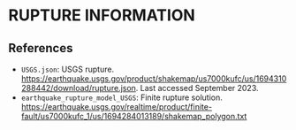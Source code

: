 # RUPTURE INFORMATION

## References

- `USGS.json`: USGS rupture. https://earthquake.usgs.gov/product/shakemap/us7000kufc/us/1694310288442/download/rupture.json. Last accessed September 2023.
- `earthquake_rupture_model_USGS`: Finite rupture solution. https://earthquake.usgs.gov/realtime/product/finite-fault/us7000kufc_1/us/1694284013189/shakemap_polygon.txt
